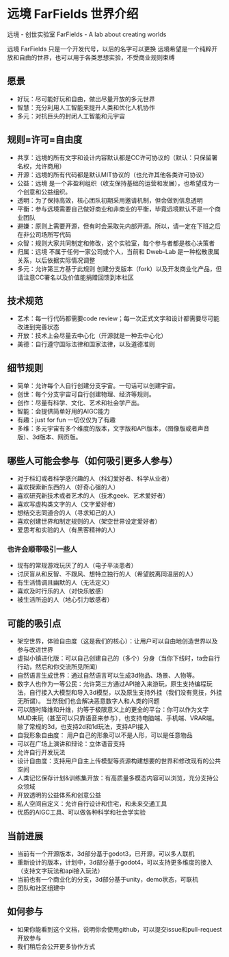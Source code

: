 # 远境 FarFields 世界介绍

远境 - 创世实验室
FarFields - A lab about creating worlds

远境 FarFields 只是一个开发代号，以后的名字可以更换
远境希望是一个纯粹开放和自由的世界，也可以用于各类思想实验，不受商业规则束缚

## 愿景
- 好玩：尽可能好玩和自由，做出尽量开放的多元世界
- 智慧：充分利用人工智能来提升人类和优化人机协作
- 多元：对抗巨头的封闭人工智能和元宇宙

## 规则=许可=自由度
- 共享：远境的所有文字和设计内容默认都是CC许可协议的（默认：只保留署名权，允许商用）
- 开源：远境的所有代码都是默认MIT协议的（也允许其他各类许可协议）
- 公益：远境 是一个非盈利组织（收支保持基础的运营和发展），也希望成为一个创意和公益组织。
- 透明：为了保持高效，核心团队初期采用邀请机制，但会做到信息透明
- 平衡：参与远境需要自己做好商业和非商业的平衡，毕竟远境默认不是一个商业团队
- 避嫌：原则上需要开源，但有时会采取先内部开源。所以，请一定在下班之后在非公司场所写代码
- 众智：规则大家共同制定和修改，这个实验室，每个参与者都是核心决策者
- 归属：远境 不属于任何一家公司或个人，当前和 Dweb-Lab 是一种松散隶属关系，以后依据实际情况调整
- 多元：允许第三方基于此规则 创建分支版本（fork）以及开发商业化产品，但请注意CC署名以及价值能捐赠回馈到本社区

## 技术规范
- 艺术：每一行代码都需要code review；每一次正式文字和设计都需要尽可能改进到完善状态
- 开放：技术上会尽量去中心化（开源就是一种去中心化）
- 美德：自行遵守国际法律和国家法律，以及道德准则

## 细节规则
- 简单：允许每个人自行创建分支宇宙。一句话可以创建宇宙。
- 创世：每个分支宇宙可自行创建物理、经济等规则。
- 创作：尽量有科学、文化、艺术和社会学产出。
- 智能：会提供简单好用的AIGC能力
- 有趣：just for fun 一切仅仅为了有趣
- 多维：多元宇宙有多个维度的版本，文字版和API版本，（图像版或者声音版）、3d版本、网页版。

## 哪些人可能会参与（如何吸引更多人参与）
- 对于科幻或者科学感兴趣的人（科幻爱好者、科学从业者）
- 喜欢探索新东西的人（好奇心强的人）
- 喜欢研究新技术或者艺术的人（技术geek、艺术爱好者）
- 喜欢写虚构类文字的人（文字爱好者）
- 想结交志同道合的人（寻求知己的人）
- 喜欢创建世界和制定规则的人（架空世界设定爱好者）
- 爱思考和实验的人（有黑客精神的人）

### 也许会顺带吸引一些人
- 现有的常规游戏玩厌了的人（电子平淡患者）
- 讨厌盲从和反智、不跟风、想特立独行的人（希望脱离同温层的人）
- 有生活情调且幽默的人（无法定义）
- 喜欢及时行乐的人（对快乐敏感）
- 被生活所迫的人（地心引力敏感者）

## 可能的吸引点
- 架空世界，体验自由度（这是我们的核心）：让用户可以自由地创造世界以及参与改进世界
- 虚拟小镇进化版：可以自己创建自己的（多个）分身（当你下线时，ta会自行行动，然后和你交流所见所闻）
- 自然语言生成世界：通过自然语言可以生成3d物品、场景、人物等。
- 数字人也作为一等公民：允许第三方通过API接入来游玩，原生支持编程玩法，自行接入大模型和导入3d模型，以及原生支持外挂（我们没有竞技，外挂无所谓）。 当然我们也会解决恶意数字人和人类的问题
- 可以随时降维和升维，约等于极限意义上的更全的平台：你可以作为文字MUD来玩（甚至可以只靠语音来参与），也支持电脑端、手机端、VRAR端。除了常规的3d，也支持2d和1d玩法，支持API接入
- 自我形象自由度： 用户自己的形象可以不是人形，可以是任意物品
- 可以在广场上演讲和辩论：立体语音支持
- 允许自行开发玩法
- 设计自由度：支持用户自主上传模型等资源构建想要的世界和修改现有的公共空间
- 人类记忆保存计划&训练集开放：有高质量多模态内容可以浏览，充分支持公众领域
- 开放透明的公益体系和创意公益
- 私人空间自定义：允许自行设计和住宅，和未来交通工具
- 优质的AIGC工具、可以做各种科学和社会学实验

## 当前进展
- 当前有一个开源版本，3d部分基于godot3，已开源，可以多人联机
- 重新设计的版本，计划中，3d部分基于godot4，可以支持更多维度的接入（支持文字玩法和api接入玩法）
- 当前也有一个商业化的分支，3d部分基于unity，demo状态，可联机
- 团队和社区组建中

## 如何参与
- 如果你能看到这个文档，说明你会使用github，可以提交issue和pull-request开放参与
- 我们稍后会公开更多协作方式
